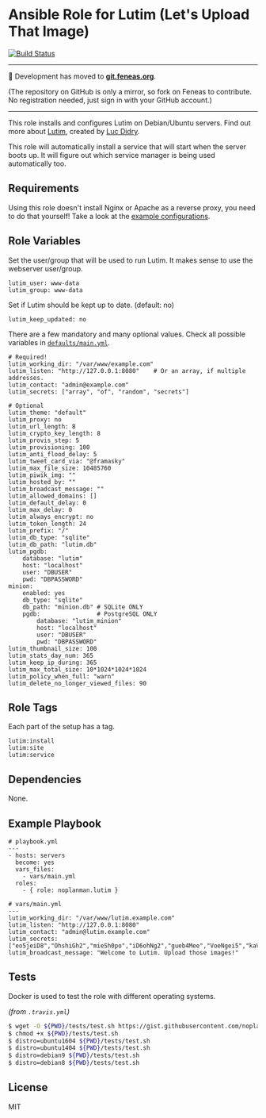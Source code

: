 # Ansible Role for Lutim (Let's Upload That Image)

[![Build Status][travis-build-status]][travis-tests]

---

:rocket: Development has moved to **[git.feneas.org]**.

(The repository on GitHub is only a mirror, so fork on Feneas to contribute. No registration needed, just sign in with your GitHub account.)

---

This role installs and configures Lutim on Debian/Ubuntu servers.
Find out more about [Lutim], created by [Luc Didry].

This role will automatically install a service that will start when the server boots up.
It will figure out which service manager is being used automatically too.

## Requirements

Using this role doesn't install Nginx or Apache as a reverse proxy, you need to do that yourself!
Take a look at the [example configurations].

## Role Variables

Set the user/group that will be used to run Lutim. It makes sense to use the webserver user/group.

```
lutim_user: www-data
lutim_group: www-data
```

Set if Lutim should be kept up to date. (default: no)

```
lutim_keep_updated: no
```

There are a few mandatory and many optional values. Check all possible variables in [`defaults/main.yml`][defaults].

```
# Required!
lutim_working_dir: "/var/www/example.com"
lutim_listen: "http://127.0.0.1:8080"    # Or an array, if multiple addresses.
lutim_contact: "admin@example.com"
lutim_secrets: ["array", "of", "random", "secrets"]

# Optional
lutim_theme: "default"
lutim_proxy: no
lutim_url_length: 8
lutim_crypto_key_length: 8
lutim_provis_step: 5
lutim_provisioning: 100
lutim_anti_flood_delay: 5
lutim_tweet_card_via: "@framasky"
lutim_max_file_size: 10485760
lutim_piwik_img: ""
lutim_hosted_by: ""
lutim_broadcast_message: ""
lutim_allowed_domains: []
lutim_default_delay: 0
lutim_max_delay: 0
lutim_always_encrypt: no
lutim_token_length: 24
lutim_prefix: "/"
lutim_db_type: "sqlite"
lutim_db_path: "lutim.db"
lutim_pgdb:
    database: "lutim"
    host: "localhost"
    user: "DBUSER"
    pwd: "DBPASSWORD"
minion:
    enabled: yes
    db_type: "sqlite"
    db_path: "minion.db" # SQLite ONLY
    pgdb:                # PostgreSQL ONLY
        database: "lutim_minion"
        host: "localhost"
        user: "DBUSER"
        pwd: "DBPASSWORD"
lutim_thumbnail_size: 100
lutim_stats_day_num: 365
lutim_keep_ip_during: 365
lutim_max_total_size: 10*1024*1024*1024
lutim_policy_when_full: "warn"
lutim_delete_no_longer_viewed_files: 90
```

## Role Tags

Each part of the setup has a tag.

```
lutim:install
lutim:site
lutim:service
```

## Dependencies

None.

## Example Playbook

```
# playbook.yml
---
- hosts: servers
  become: yes
  vars_files:
    - vars/main.yml
  roles:
    - { role: noplanman.lutim }
```
```
# vars/main.yml
---
lutim_working_dir: "/var/www/lutim.example.com"
lutim_listen: "http://127.0.0.1:8080"
lutim_contact: "admin@lutim.example.com"
lutim_secrets: ["eo5jeiD8","OhshiGh2","mieSh0po","iD6ohNg2","gueb4Mee","VoeNgei5","kaV3EeT2","en9Ohshi"]
lutim_broadcast_message: "Welcome to Lutim. Upload those images!"
```

## Tests

Docker is used to test the role with different operating systems.

*(from `.travis.yml`)*
```bash
$ wget -O ${PWD}/tests/test.sh https://gist.githubusercontent.com/noplanman/40e96f31ee2301469769d4236aff40e2/raw/
$ chmod +x ${PWD}/tests/test.sh
$ distro=ubuntu1604 ${PWD}/tests/test.sh
$ distro=ubuntu1404 ${PWD}/tests/test.sh
$ distro=debian9 ${PWD}/tests/test.sh
$ distro=debian8 ${PWD}/tests/test.sh
```

## License

MIT

[travis-build-status]: https://travis-ci.org/noplanman/ansible-role-lutim.svg?branch=master "Travis-CI Build Status"
[travis-tests]: https://travis-ci.org/noplanman/ansible-role-lutim "Travis-CI Tests"
[git.feneas.org]: https://git.feneas.org/noplanman/ansible-role-lutim "Ansible Role Lutim on Feneas"
[Lutim]: https://framagit.org/luc/lutim "Lutim on Framagit"
[Luc Didry]: https://framagit.org/u/luc "Luc on Framagit"
[example configurations]: https://framagit.org/luc/lutim/wikis/installation#putting-lutim-behind-nginx "Example configurations"
[defaults]: https://git.feneas.org/noplanman/ansible-role-lutim/blob/master/defaults/main.yml "Default variables"
